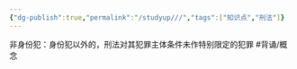 ```yaml
---
{"dg-publish":true,"permalink":"/studyup///","tags":["知识点","刑法"]}
---
```


非身份犯：身份犯以外的，刑法对其犯罪主体条件未作特别限定的犯罪 #背诵/概念 